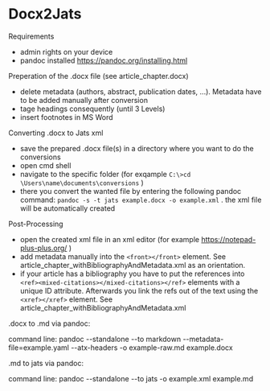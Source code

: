# Docx2Jats

Requirements
- admin rights on your device
- pandoc installed https://pandoc.org/installing.html

Preperation of the .docx file (see article_chapter.docx)
- delete metadata (authors, abstract, publication dates, ...). Metadata have to be added manually after conversion
- tage headings consequently (until 3 Levels)
- insert footnotes in MS Word

Converting .docx to Jats xml
- save the prepared .docx file(s) in a directory where you want to do the conversions
- open cmd shell
- navigate to the specific folder (for exqample `C:\>cd \Users\name\documents\conversions` )
- there you convert the wanted file by entering the following pandoc command: `pandoc -s -t jats example.docx -o example.xml` . the xml file will be automatically created

Post-Processing
- open the created xml file in an xml editor (for example https://notepad-plus-plus.org/ )
- add metadata manually into the `<front></front>` element. See article_chapter_withBibliographyAndMetadata.xml as an orientation. 
- if your article has a bibliography you have to put the references into `<ref><mixed-citations></mixed-citations></ref>` elements with a unique ID attribute. Afterwards you link the refs out of the text using the `<xref></xref>` element. See article_chapter_withBibliographyAndMetadata.xml
  
  
  
  
  
  
.docx to .md via pandoc:

command line: pandoc --standalone --to markdown --metadata-file=example.yaml --atx-headers -o example-raw.md example.docx 



.md to jats via pandoc:

command line: pandoc --standalone --to jats -o example.xml example.md

